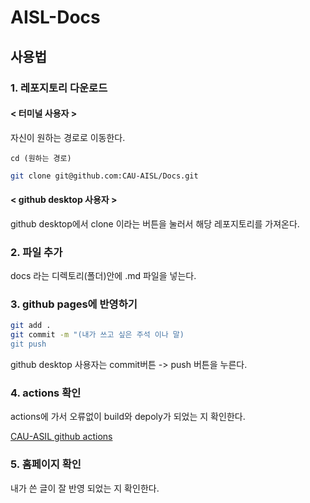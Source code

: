 # AISL-Docs

## 사용법
### 1. 레포지토리 다운로드
#### < 터미널 사용자 >
자신이 원하는 경로로 이동한다.
```
cd (원하는 경로)
```

```bash
git clone git@github.com:CAU-AISL/Docs.git
```

#### < github desktop 사용자 >

github desktop에서 clone 이라는 버튼을 눌러서 해당 레포지토리를 가져온다.

### 2. 파일 추가

docs 라는 디렉토리(폴더)안에 .md 파일을 넣는다.

### 3. github pages에 반영하기

```bash
git add .
git commit -m "(내가 쓰고 싶은 주석 이나 말)
git push
```
github desktop 사용자는 commit버튼 -> push 버튼을 누른다.

### 4. actions 확인
actions에 가서 오류없이 build와 depoly가 되었는 지 확인한다.

[CAU-ASIL github actions](https://github.com/CAU-AISL/Docs/actions)

### 5. 홈페이지 확인

내가 쓴 글이 잘 반영 되었는 지 확인한다.

